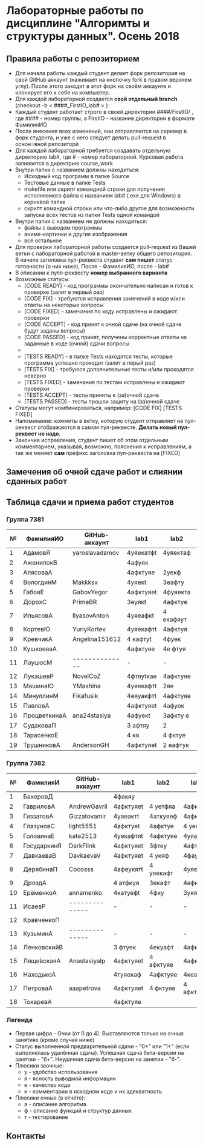 # Лабораторные работы по дисциплине "Алгоримты и структуры данных". Осень 2018

## Правила работы с репозиторием

- Для начала работы каждый студент делает форк репозитория на свой GitHub аккаунт (нажимает на кнопочку fork в правом верхнем углу). После этого заходит в этот форк на своём аккаунте и клонирует его к себе на компьютер.
- Для каждой лабораторной создается **свой отдельный branch** (checkout -b < ####\_FirstIO\_lab# > )
- Каждый студент работает строго в своей директории ####/FirstIO/ , где #### - номер группы, а FirstIO - название директории в формате ФамилияИО
- После внесения всех изменений, они отправляются на серевер в форк студента, и уже с него следует делать pull-request в оснон=вной репозиторй
- Для каждой лабораторной требуется создавать отдельную директорию lab#, где # - номер лабораторной. Курсовая работа заливается в директрию course_work
- Внутри папки с названием должны находиться:
    * Исходный код программ в папке Source
    * Тестовые данные в папке Tests
    * makefile или скрипт командной строки для получения исполняемого файла с названием lab# (.exe для Windows) в корневой папке
    * скрипт командной строки или что-либо другое для возможности запуска всех тестов из папки Tests одной командой
- Внутри папки с названием не должны находиться:
    * файлы с выводом программы
    * аниме-картинки и другие изображения
    * всё остальное
- Для проверки лабораторной работы создается pull-request из Вашей ветки с лабораторной работой в master-ветку общего репозитория. В начале заголовка пул-реквеста студент **сам пишет** статус готовности (о них ниже), После - ФамилияИО, после - lab#
- В описании к пулл-реквесту **номер выбранного варианта**
- Возможные статусы:
    * [CODE READY]  - код программы окончательно написан и готов к проверке (залит в первый раз)
    * [CODE FIX]    - требуются исправления замечений в коде и/или ответы на некоторые вопросы
    * [CODE FIXED]  - замечания по коду исправлены и ожидают проверки
    * [CODE ACCEPT] - код принят к очной сдаче (на очной сдаче будут заданы вопросы)
    * [CODE PASSED] - код принят, получены корректные ответы на заданные в ходе (очной) сдачи вопросы
    * 
    * [TESTS READY]  - в папке Tests находятся тесты, которые программа успешно проходит (залит в перый раз)
    * [TESTS FIX]    - требуюся дополнительные тесты и/или проходятся неверно
    * [TESTS FIXED]  - замечания по тестам исправлены и ожидают проверки
    * [TESTS ACCEPT] - тесты приняты к (за)очной сдаче
    * [TESTS PASSED] - тесты прошли защиту на (за)очной сдаче
- Статусы могут комбинироваться, например: [CODE FIX] [TESTS FIXED] 
- Напоминание: коммиты в ветку, которую студент отправляет на пул-реквест отображаются в самом пул-реквесте. **Делать новый пул-реквест не надо.**
- Закончив исправления, студент пишет об этом отдельным комментарием, указывая, возможно, пояснения к исправлениям, а так же меняет **сам** префикс заголовка пул-реквеста на [FIXED]

## Замечения об очной сдаче работ и слиянии сданных работ


## Таблица сдачи и приема работ студентов

### Группа 7381

| №| ФамилияИО   | GitHub-аккаунт |  lab1   |  lab2   |  lab3   |  lab4   |  lab5   |course_work| 
| -| ------------| ---------------| ------- | ------- | ------- | ------- | ------- |-----------| 
| 1| АдамовЯ     | yaroslavadamov |4уяекатфt|4уяектаф |4уяекафт |4уяекафт |         |           | 
| 2| АженилокВ   |                |4афуяк   |         |         |         |         |           | 
| 3| АлясоваА    |                |4афктуяе |2уекф    |3якф     |         |         |           | 
| 4| Вологди́нМ   | Makkksx        |4уяекt   |3еафту   |4уякафт  |4 афктуе |3афктуя  |     1     | 
| 5| ГабовЕ      | GabovYegor     |4афктуяеt|4фуяекта |4 афеукт |4афктуяе |3афктуяе |     3     | 
| 6| ДорохС      | PrimeBR        |3еуякt   |4афктуе  |4афктуе  |4афктуяе |3афктуяе |           | 
| 7| ИльясовА    | IlyasovAnton   |4уяеафкt |4 екафяут|4у екаф  |4афтуя   |         |           | 
| 8| КортевЮ     | YuriyKortev    |4уяекафтt|4афктуя  |4 екафту |4аефктуя |3афктуяе |           | 
| 9| КревчикА    | Angelina151612 |4 кафтуt |4фуек    |2фтуяе   |         |         |           | 
|10| КушкоеваА   |                |4афктуяе |4е фтуя  |         |         |         |           | 
|11| ЛауцюсМ     | -------------- |    -    |    -    |    -    |    -    |    -    |      -    | 
|12| ЛукашевР    | NovelCoZ       |4фтяуtкаe|4афктуяе |         |         |         |           | 
|13| МашинаЮ     | YMashina       |4уяекафтt|2яе      |4афеуя   |         |         |           | 
|14| МинуллинМ   | Fikafusik      |4еяуакфтt|4афктуяе |4аткеуфя |4афктуея |3аектфяу |     4     | 
|15| ПавловА     |                |4афктуяеt|4афуек   |4афкуяе  |         |         |           | 
|16| ПроцветкинаА| ana24stasiya   |4афуекt  |3афкту е |4 уе афт |         |         |           | 
|17| СудаковаП   |                |3 афтяу  |2        |         |         |         |           | 
|18| Тарасе́нкоЕ  |                |4 кя     |4 фктуе  |4афктуяе |         |         |           | 
|19| ТрушниковА  | AndersonGH     |4афктуяеt|2 еафтук |4уеякафт |4фктуяе  |3афктуяе |           | 


### Группа 7382

| №| ФамилияИ    | GitHub-аккаунт |  lab1   |  lab2   |  lab3   |  lab4   |  lab5   |course_work| 
| -| ------------| -------------- | ------- | ------- | ------- | ------- | ------- |-----------| 
| 1| БахеровД    |                |4факяу   |         |         |         |         |           | 
| 2| ГавриловА   | AndrewGavril   |4афктуяеt|4 уетфяа |4афктуяе |4актуяе  |         |           | 
| 3| ГиззатовА   | Gizzatovamir   |4уяеактt |4аткуяеф |4афктуяе |         |         |           | 
| 4| ГлазуновС   | light5551      |4афктуеt |4афктуе  |4 уекфтя |4афтуяе  |3афтуяе  |           | 
| 5| ГоловинаЕ   | kate2513       |4уекафтяt|4афктуяе |4уяафкте |4уекафт  |         |           | 
| 6| ГосударкинЯ | DarkFlink      |4афктуяеt|3фтеу    |4афтекя  |4атфуяе  |3афктуяе |     4     | 
| 7| ДавкаеваВ   | DavkaevaV      |4афктуяеt|4  укяф  |4фауяк   |         |         |           | 
| 8| ДерябинаП   | Cocosss        |4афеукятt|4 уяекафт|4уяекафт |4афктуяе |         |           | 
| 9| ДроздА      |                |4 атфкуя |3екафт   |4афктуяе |4афктуяе |         |           | 
|10| ЕрёменкоА   | annamenko      |4катуефt |4фку     |3укяаф   |4афтуяе  |3афктяе  |           | 
|11| ИсаевР      | -------------- |    -    |    -    |    -    |    -    |    -    |      -    | 
|12| КравченкоП  |                |         |         |         |         |         |           | 
|13| КузьминА    | -------------- |    -    |    -    |    -    |    -    |    -    |      -    | 
|14| ЛенковскийВ |                |3 фтуек  |4екуафт  |4афктуяе |4уяекафт |         |           | 
|15| Ляще́вскаяА  | Anastasiyalp   |4афктуяеt|4 афктуяе|4афктяе  |4аткуя   |         |           | 
|16| НаходькоА   |                |4туяекаф |4афктуяе |4кеафт   |2ек афт  |         |           | 
|17| ПетроваА    | aaapetrova     |4афктуяеt|4 фктуяе |4 афктуяе|4афктуя  |3афктуяе |     б+    | 
|18| ТокаревА    |                |4афктуяе |         |         |         |         |           | 


### Легенда
- Первая цифра - Очки (от 0 до 4). Выставляются только на очных занятиях (кроме случая ниже)
- Статус выполненной предварительной сдачи - "0+" или "1+" (если выполнялась удалённая сдача). Успешная сдача бета-версии на занятии - "б+". Неудачная сдача бета-версии на занятии - "б-".
- Плюсики заочные:
    * у - удобство использования
    * я - ясность выводмой информации
    * е - качество кода
    * к - комментарии в исходном коде и их адекватность 
- Плюсики очные (в отчёте):
    * а - описание алгоритма
    * ф - описание функций и структур данных
    * т - тестирование
## Контакты

